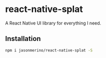 # react-native-splat

A React Native UI library for everything I need.

## Installation

```sh
npm i jasonmerino/react-native-splat -S
```
